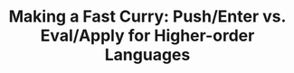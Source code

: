 ---
title: ! 'Making a Fast Curry: Push/Enter vs. Eval/Apply for Higher-order Languages'
paper-url: http://community.haskell.org/~simonmar/papers/evalapplyjfp06.pdf
authors:
- Simon Marlow
- Simon Peyton Jones
type: paper
tags:
- evaluation
doHaskell-type: journal paper
dohaskell-collections:
- ICFP 2004
dohaskell-year: 2004
---